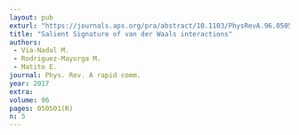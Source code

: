 ```yaml
---
layout: pub
exturl: "https://journals.aps.org/pra/abstract/10.1103/PhysRevA.96.050501"
title: "Salient Signature of van der Waals interactions"
authors:
 - Via-Nadal M.
 - Rodriguez-Mayorga M.
 - Matito E.
journal: Phys. Rev. A rapid comm.
year: 2017
extra: 
volume: 96
pages: 050501(R)
n: 5
---
```

